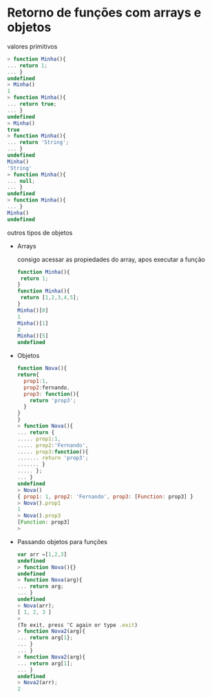 # Retorno de funções com arrays e objetos

valores primitivos

```javascript
> function Minha(){
... return 1;
... }
undefined
> Minha()
1
> function Minha(){
... return true;
... }
undefined
> Minha()
true
> function Minha(){
... return 'String';
... }
undefined
Minha()
'String'
> function Minha(){
... null;
... }
undefined
> function Minha(){
... }
Minha()
undefined
```

outros tipos de objetos

- Arrays

  consigo acessar as propiedades do array, apos executar a função

  ```javascript
  function Minha(){
   return 1;
  }
  function Minha(){
   return [1,2,3,4,5];
  }
  Minha()[0]
  1
  Minha()[1]
  2
  Minha()[5]
  undefined
  ```

- Objetos

  ```javascript
  function Nova(){
  return{
    prop1:1,
    prop2:fernando,
    prop3: function(){
      return 'prop3';
    }
  }
  }
  > function Nova(){
  ... return {
  ..... prop1:1,
  ..... prop2:'Fernando',
  ..... prop3:function(){
  ....... return 'prop3';
  ....... }
  ..... };
  ... }
  undefined
  > Nova()
  { prop1: 1, prop2: 'Fernando', prop3: [Function: prop3] }
  > Nova().prop1
  1
  > Nova().prop3
  [Function: prop3]
  >
  ```

- Passando objetos para funções

  ```javascript
  var arr =[1,2,3]
  undefined
  > function Nova(){}
  undefined
  > function Nova(arg){
  ... return arg;
  ... }
  undefined
  > Nova(arr);
  [ 1, 2, 3 ]
  >
  (To exit, press ^C again or type .exit)
  > function Nova2(arg){
  ... return arg[1};
  ... }
  ... }
  > function Nova2(arg){
  ... return arg[1];
  ... }
  undefined
  > Nova2(arr);
  2
  ```
